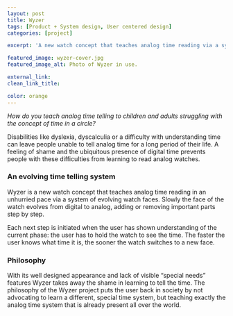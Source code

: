 ```yaml
---
layout: post
title: Wyzer
tags: [Product + System design, User centered design]
categories: [project]

excerpt: 'A new watch concept that teaches analog time reading via a system of evolving watch faces.'

featured_image: wyzer-cover.jpg
featured_image_alt: Photo of Wyzer in use.

external_link:
clean_link_title:

color: orange
---
```


*How do you teach analog time telling to children and adults struggling with the concept of time in a circle?*

Disabilities like dyslexia, dyscalculia or a difficulty with understanding
time can leave people unable to tell analog time for a long period of their
life. A feeling of shame and the ubiquitous presence of digital time prevents
people with these difficulties from learning to read analog watches.

### An evolving time telling system
Wyzer is a new watch concept that teaches analog time reading in an unhurried
pace via a system of evolving watch faces. Slowly the face of the watch evolves
from digital to analog, adding or removing important parts step by step.

Each next step is initiated when the user has shown understanding of the
current phase: the user has to hold the watch to see the time. The faster
the user knows what time it is, the sooner the watch switches to a new face.

### Philosophy
With its well designed appearance and lack of visible “special needs” features
Wyzer takes away the shame in learning to tell the time. The philosophy of the
Wyzer project puts the user back in society by not advocating to learn a different, special time system, but teaching exactly the analog time system that is already present all over the world.